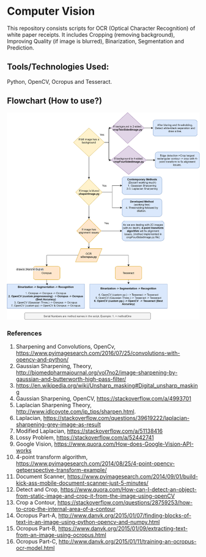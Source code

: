 # Computer Vision
This repository consists scripts for OCR (Optical Character Recognition) of white paper receipts. It includes Cropping (removing background), Improving Quality (if image is blurred), Binarization, Segmentation and Prediction. 

## Tools/Technologies Used:
Python, OpenCV, Ocropus and Tesseract. 

## Flowchart (How to use?)
<img src='images/OCRFlow_v3.png'/>

### References

1. Sharpening and Convolutions, OpenCv, https://www.pyimagesearch.com/2016/07/25/convolutions-with-opencv-and-python/
2. Gaussian Sharpening, Theory, http://biomedpharmajournal.org/vol7no2/image-sharpening-by-gaussian-and-butterworth-high-pass-filter/
3. https://en.wikipedia.org/wiki/Unsharp_masking#Digital_unsharp_masking
4. Gaussian Sharpening, OpenCV, https://stackoverflow.com/a/4993701
5. Laplacian Sharpening Theory, http://www.idlcoyote.com/ip_tips/sharpen.html.
6. Laplacian, https://stackoverflow.com/questions/39619222/laplacian-sharpening-grey-image-as-result
7. Modified Laplacian, https://stackoverflow.com/a/51138416
8. Lossy Problem, https://stackoverflow.com/a/52442741
9. Google Vision, https://www.quora.com/How-does-Google-Vision-API-works
10. 4-point transform algorithm, https://www.pyimagesearch.com/2014/08/25/4-point-opencv-getperspective-transform-example/
11. Document Scanner, https://www.pyimagesearch.com/2014/09/01/build-kick-ass-mobile-document-scanner-just-5-minutes/
12. Detect and Crop, https://www.quora.com/How-can-I-detect-an-object-from-static-image-and-crop-it-from-the-image-using-openCV
13. Crop a Contour, https://stackoverflow.com/questions/28759253/how-to-crop-the-internal-area-of-a-contour
14. Ocropus Part-A, http://www.danvk.org/2015/01/07/finding-blocks-of-text-in-an-image-using-python-opencv-and-numpy.html
15. Ocropus Part-B, https://www.danvk.org/2015/01/09/extracting-text-from-an-image-using-ocropus.html
16. Ocropus Part-C, http://www.danvk.org/2015/01/11/training-an-ocropus-ocr-model.html

